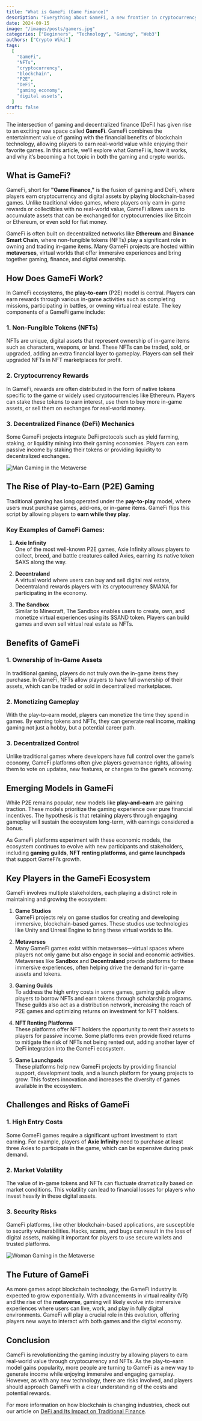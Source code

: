```yaml
---
title: "What is GameFi (Game Finance)"
description: "Everything about GameFi, a new frontier in cryptocurrency where gaming meets decentralized finance (DeFi). Explore how it works, the role of NFTs, and the future of play-to-earn games."
date: 2024-09-15
image: "/images/posts/gamers.jpg"
categories: ["Beginners", "Technology", "Gaming", "Web3"]
authors: ["Crypto Wiki"]
tags:
  [
    "GameFi",
    "NFTs",
    "cryptocurrency",
    "blockchain",
    "P2E",
    "DeFi",
    "gaming economy",
    "digital assets",
  ]
draft: false
---
```


The intersection of gaming and decentralized finance (DeFi) has given rise to an exciting new space called **GameFi**. GameFi combines the entertainment value of gaming with the financial benefits of blockchain technology, allowing players to earn real-world value while enjoying their favorite games. In this article, we’ll explore what GameFi is, how it works, and why it’s becoming a hot topic in both the gaming and crypto worlds.

## What is GameFi?

GameFi, short for **"Game Finance,"** is the fusion of gaming and DeFi, where players earn cryptocurrency and digital assets by playing blockchain-based games. Unlike traditional video games, where players only earn in-game rewards or collectibles with no real-world value, GameFi allows users to accumulate assets that can be exchanged for cryptocurrencies like Bitcoin or Ethereum, or even sold for fiat money.

GameFi is often built on decentralized networks like **Ethereum** and **Binance Smart Chain**, where non-fungible tokens (NFTs) play a significant role in owning and trading in-game items. Many GameFi projects are hosted within **metaverses**, virtual worlds that offer immersive experiences and bring together gaming, finance, and digital ownership.

## How Does GameFi Work?

In GameFi ecosystems, the **play-to-earn** (P2E) model is central. Players can earn rewards through various in-game activities such as completing missions, participating in battles, or owning virtual real estate. The key components of a GameFi game include:

### 1. **Non-Fungible Tokens (NFTs)**

NFTs are unique, digital assets that represent ownership of in-game items such as characters, weapons, or land. These NFTs can be traded, sold, or upgraded, adding an extra financial layer to gameplay. Players can sell their upgraded NFTs in NFT marketplaces for profit.

### 2. **Cryptocurrency Rewards**

In GameFi, rewards are often distributed in the form of native tokens specific to the game or widely used cryptocurrencies like Ethereum. Players can stake these tokens to earn interest, use them to buy more in-game assets, or sell them on exchanges for real-world money.

### 3. **Decentralized Finance (DeFi) Mechanics**

Some GameFi projects integrate DeFi protocols such as yield farming, staking, or liquidity mining into their gaming economies. Players can earn passive income by staking their tokens or providing liquidity to decentralized exchanges.

![Man Gaming in the Metaverse](/images/posts/blockchain-technology.jpg)

## The Rise of Play-to-Earn (P2E) Gaming

Traditional gaming has long operated under the **pay-to-play** model, where users must purchase games, add-ons, or in-game items. GameFi flips this script by allowing players to **earn while they play**.

### Key Examples of GameFi Games:

1. **Axie Infinity**  
   One of the most well-known P2E games, Axie Infinity allows players to collect, breed, and battle creatures called Axies, earning its native token $AXS along the way.

2. **Decentraland**  
   A virtual world where users can buy and sell digital real estate, Decentraland rewards players with its cryptocurrency $MANA for participating in the economy.

3. **The Sandbox**  
   Similar to Minecraft, The Sandbox enables users to create, own, and monetize virtual experiences using its $SAND token. Players can build games and even sell virtual real estate as NFTs.

## Benefits of GameFi

### 1. **Ownership of In-Game Assets**

In traditional gaming, players do not truly own the in-game items they purchase. In GameFi, NFTs allow players to have full ownership of their assets, which can be traded or sold in decentralized marketplaces.

### 2. **Monetizing Gameplay**

With the play-to-earn model, players can monetize the time they spend in games. By earning tokens and NFTs, they can generate real income, making gaming not just a hobby, but a potential career path.

### 3. **Decentralized Control**

Unlike traditional games where developers have full control over the game’s economy, GameFi platforms often give players governance rights, allowing them to vote on updates, new features, or changes to the game’s economy.

## Emerging Models in GameFi

While P2E remains popular, new models like **play-and-earn** are gaining traction. These models prioritize the gaming experience over pure financial incentives. The hypothesis is that retaining players through engaging gameplay will sustain the ecosystem long-term, with earnings considered a bonus.

As GameFi platforms experiment with these economic models, the ecosystem continues to evolve with new participants and stakeholders, including **gaming guilds**, **NFT renting platforms**, and **game launchpads** that support GameFi’s growth.

## Key Players in the GameFi Ecosystem

GameFi involves multiple stakeholders, each playing a distinct role in maintaining and growing the ecosystem:

1. **Game Studios**  
   GameFi projects rely on game studios for creating and developing immersive, blockchain-based games. These studios use technologies like Unity and Unreal Engine to bring these virtual worlds to life.

2. **Metaverses**  
   Many GameFi games exist within metaverses—virtual spaces where players not only game but also engage in social and economic activities. Metaverses like **Sandbox** and **Decentraland** provide platforms for these immersive experiences, often helping drive the demand for in-game assets and tokens.

3. **Gaming Guilds**  
   To address the high entry costs in some games, gaming guilds allow players to borrow NFTs and earn tokens through scholarship programs. These guilds also act as a distribution network, increasing the reach of P2E games and optimizing returns on investment for NFT holders.

4. **NFT Renting Platforms**  
   These platforms offer NFT holders the opportunity to rent their assets to players for passive income. Some platforms even provide fixed returns to mitigate the risk of NFTs not being rented out, adding another layer of DeFi integration into the GameFi ecosystem.

5. **Game Launchpads**  
   These platforms help new GameFi projects by providing financial support, development tools, and a launch platform for young projects to grow. This fosters innovation and increases the diversity of games available in the ecosystem.

## Challenges and Risks of GameFi

### 1. **High Entry Costs**

Some GameFi games require a significant upfront investment to start earning. For example, players of **Axie Infinity** need to purchase at least three Axies to participate in the game, which can be expensive during peak demand.

### 2. **Market Volatility**

The value of in-game tokens and NFTs can fluctuate dramatically based on market conditions. This volatility can lead to financial losses for players who invest heavily in these digital assets.

### 3. **Security Risks**

GameFi platforms, like other blockchain-based applications, are susceptible to security vulnerabilities. Hacks, scams, and bugs can result in the loss of digital assets, making it important for players to use secure wallets and trusted platforms.

![Woman Gaming in the Metaverse](/images/posts/metaverse.jpg)

## The Future of GameFi

As more games adopt blockchain technology, the GameFi industry is expected to grow exponentially. With advancements in virtual reality (VR) and the rise of the **metaverse**, gaming will likely evolve into immersive experiences where users can live, work, and play in fully digital environments. GameFi will play a crucial role in this evolution, offering players new ways to interact with both games and the digital economy.

## Conclusion

GameFi is revolutionizing the gaming industry by allowing players to earn real-world value through cryptocurrency and NFTs. As the play-to-earn model gains popularity, more people are turning to GameFi as a new way to generate income while enjoying immersive and engaging gameplay. However, as with any new technology, there are risks involved, and players should approach GameFi with a clear understanding of the costs and potential rewards.

For more information on how blockchain is changing industries, check out our article on [DeFi and Its Impact on Traditional Finance](/what-is-defi).
